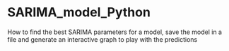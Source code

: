 # SARIMA_model_Python
How to find the best SARIMA parameters for a model, save the model in a file and generate an interactive graph to play with the predictions
